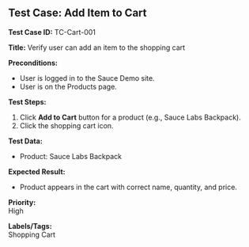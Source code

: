 ## Test Case: Add Item to Cart

**Test Case ID:** TC-Cart-001

**Title:** Verify user can add an item to the shopping cart  

**Preconditions:**  
- User is logged in to the Sauce Demo site.
- User is on the Products page.

**Test Steps:**  
1. Click **Add to Cart** button for a product (e.g., Sauce Labs Backpack).
2. Click the shopping cart icon.

**Test Data:**  
- Product: Sauce Labs Backpack

**Expected Result:**  
- Product appears in the cart with correct name, quantity, and price.

**Priority:**  
High

**Labels/Tags:**  
Shopping Cart
